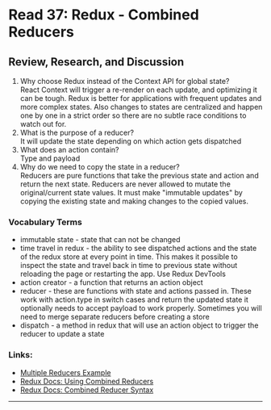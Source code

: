 # Read 37: Redux - Combined Reducers

## Review, Research, and Discussion

1. Why choose Redux instead of the Context API for global state?  
   React Context will trigger a re-render on each update, and optimizing it can be tough. Redux is better for applications with frequent updates and more complex states. Also changes to states are centralized and happen one by one in a strict order so there are no subtle race conditions to watch out for.
1. What is the purpose of a reducer?  
   It will update the state depending on which action gets dispatched
1. What does an action contain?  
   Type and payload
1. Why do we need to copy the state in a reducer?  
   Reducers are pure functions that take the previous state and action and return the next state. Reducers are never allowed to mutate the original/current state values. It must make "immutable updates" by copying the existing state and making changes to the copied values.

### Vocabulary Terms

- immutable state - state that can not be changed
- time travel in redux - the ability to see dispatched actions and the state of the redux store at every point in time. This makes it possible to inspect the state and travel back in time to previous state without reloading the page or restarting the app. Use Redux DevTools
- action creator - a function that returns an action object
- reducer - these are functions with state and actions passed in. These work with action.type in switch cases and return the updated state it optionally needs to accept payload to work properly. Sometimes you will need to merge separate reducers before creating a store
- dispatch - a method in redux that will use an action object to trigger the reducer to update a state

### Links:

- [Multiple Reducers Example](https://www.youtube.com/watch?v=gBER4Or86hE)
- [Redux Docs: Using Combined Reducers](https://redux.js.org/recipes/structuring-reducers/using-combinereducers/)
- [Redux Docs: Combined Reducer Syntax](https://redux.js.org/api/combinereducers/)

<hr>